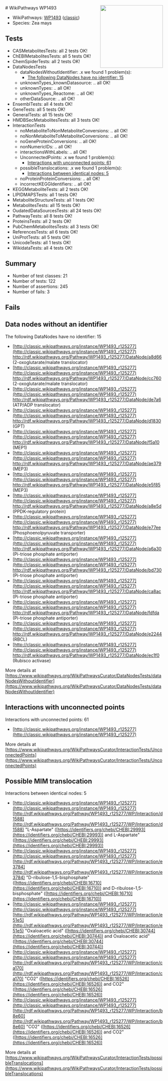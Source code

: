 <img style="float: right; width: 200px" src="https://upload.wikimedia.org/wikipedia/commons/thumb/8/83/Wplogo_with_text_500.png/640px-Wplogo_with_text_500.png" />
# WikiPathways WP1493

* WikiPathways: [WP1493](https://wikipathways.org/pathways/WP1493) ([classic](https://classic.wikipathways.org/instance/WP1493))
* Species: Zea mays
## Tests
* CASMetabolitesTests: all 2 tests OK!
* ChEBIMetabolitesTests: all 5 tests OK!
* ChemSpiderTests: all 2 tests OK!
* DataNodesTests
    * dataNodesWithoutIdentifier: .x we found 1 problem(s):
        * [The following DataNodes have no identifier: 15](#8792c495)
    * unknownTypes_knownDatasource: .. all OK!
    * unknownTypes: .. all OK!
    * unknownTypes_Reactome: .. all OK!
    * otherDataSource: .. all OK!
* EnsemblTests: all 4 tests OK!
* GeneTests: all 5 tests OK!
* GeneralTests: all 15 tests OK!
* HMDBSecMetabolitesTests: all 3 tests OK!
* InteractionTests
    * noMetaboliteToNonMetaboliteConversions: .. all OK!
    * noNonMetaboliteToMetaboliteConversions: .. all OK!
    * noGeneProteinConversions: .. all OK!
    * nonNumericIDs: .. all OK!
    * interactionsWithLabels: .. all OK!
    * UnconnectedPoints: .x we found 1 problem(s):
        * [Interactions with unconnected points: 61](#7f1d4113)
    * possibleTranslocations: .x we found 1 problem(s):
        * [Interactions between identical nodes: 5](#1c11820a)
    * noProteinProteinConversions: .. all OK!
    * incorrectKEGGIdentifiers: .. all OK!
* KEGGMetaboliteTests: all 2 tests OK!
* LIPIDMAPSTests: all 1 tests OK!
* MetaboliteStructureTests: all 1 tests OK!
* MetabolitesTests: all 15 tests OK!
* OudatedDataSourcesTests: all 24 tests OK!
* PathwayTests: all 8 tests OK!
* ProteinsTests: all 2 tests OK!
* PubChemMetabolitesTests: all 3 tests OK!
* ReferencesTests: all 6 tests OK!
* UniProtTests: all 5 tests OK!
* UnicodeTests: all 1 tests OK!
* WikidataTests: all 4 tests OK!


## Summary

* Number of test classes: 21
* Number of tests: 122
* Number of assertions: 245
* Number of fails: 3

## Fails

<a name="8792c495" />

## Data nodes without an identifier

The following DataNodes have no identifier: 15

* [http://classic.wikipathways.org/instance/WP1493_r125277](http://classic.wikipathways.org/instance/WP1493_r125277) http://rdf.wikipathways.org/Pathway/WP1493_r125277/DataNode/a8d66 (2-oxoglutarate/malate translocator)
* [http://classic.wikipathways.org/instance/WP1493_r125277](http://classic.wikipathways.org/instance/WP1493_r125277) http://rdf.wikipathways.org/Pathway/WP1493_r125277/DataNode/cc760 (2-oxoglutarate/malate translocator)
* [http://classic.wikipathways.org/instance/WP1493_r125277](http://classic.wikipathways.org/instance/WP1493_r125277) http://rdf.wikipathways.org/Pathway/WP1493_r125277/DataNode/de7a6 (ATP/ADP translocator)
* [http://classic.wikipathways.org/instance/WP1493_r125277](http://classic.wikipathways.org/instance/WP1493_r125277) http://rdf.wikipathways.org/Pathway/WP1493_r125277/DataNode/d1830 (GPT)
* [http://classic.wikipathways.org/instance/WP1493_r125277](http://classic.wikipathways.org/instance/WP1493_r125277) http://rdf.wikipathways.org/Pathway/WP1493_r125277/DataNode/f5a10 (MEP1)
* [http://classic.wikipathways.org/instance/WP1493_r125277](http://classic.wikipathways.org/instance/WP1493_r125277) http://rdf.wikipathways.org/Pathway/WP1493_r125277/DataNode/ae379 (MEP3)
* [http://classic.wikipathways.org/instance/WP1493_r125277](http://classic.wikipathways.org/instance/WP1493_r125277) http://rdf.wikipathways.org/Pathway/WP1493_r125277/DataNode/e5f85 (MEP3)
* [http://classic.wikipathways.org/instance/WP1493_r125277](http://classic.wikipathways.org/instance/WP1493_r125277) http://rdf.wikipathways.org/Pathway/WP1493_r125277/DataNode/a8e5d (PPDK-regulatory protein)
* [http://classic.wikipathways.org/instance/WP1493_r125277](http://classic.wikipathways.org/instance/WP1493_r125277) http://rdf.wikipathways.org/Pathway/WP1493_r125277/DataNode/e77ee (Phosphoenolpyruvate transporter)
* [http://classic.wikipathways.org/instance/WP1493_r125277](http://classic.wikipathways.org/instance/WP1493_r125277) http://rdf.wikipathways.org/Pathway/WP1493_r125277/DataNode/a6a30 (Pi-triose phosphate antiporter)
* [http://classic.wikipathways.org/instance/WP1493_r125277](http://classic.wikipathways.org/instance/WP1493_r125277) http://rdf.wikipathways.org/Pathway/WP1493_r125277/DataNode/bd730 (Pi-triose phosphate antiporter)
* [http://classic.wikipathways.org/instance/WP1493_r125277](http://classic.wikipathways.org/instance/WP1493_r125277) http://rdf.wikipathways.org/Pathway/WP1493_r125277/DataNode/ca8ac (Pi-triose phosphate antiporter)
* [http://classic.wikipathways.org/instance/WP1493_r125277](http://classic.wikipathways.org/instance/WP1493_r125277) http://rdf.wikipathways.org/Pathway/WP1493_r125277/DataNode/fdfda (Pi-triose phosphate antiporter)
* [http://classic.wikipathways.org/instance/WP1493_r125277](http://classic.wikipathways.org/instance/WP1493_r125277) http://rdf.wikipathways.org/Pathway/WP1493_r125277/DataNode/e2244 (RBCL)
* [http://classic.wikipathways.org/instance/WP1493_r125277](http://classic.wikipathways.org/instance/WP1493_r125277) http://rdf.wikipathways.org/Pathway/WP1493_r125277/DataNode/ec1f0 (Rubisco activase)


More details at [https://www.wikipathways.org/WikiPathwaysCurator/DataNodesTests/dataNodesWithoutIdentifier](https://www.wikipathways.org/WikiPathwaysCurator/DataNodesTests/dataNodesWithoutIdentifier)

<a name="7f1d4113" />

## Interactions with unconnected points

Interactions with unconnected points: 61

* [http://classic.wikipathways.org/instance/WP1493_r125277](http://classic.wikipathways.org/instance/WP1493_r125277)


More details at [https://www.wikipathways.org/WikiPathwaysCurator/InteractionTests/UnconnectedPoints](https://www.wikipathways.org/WikiPathwaysCurator/InteractionTests/UnconnectedPoints)

<a name="1c11820a" />

## Possible MIM translocation

Interactions between identical nodes: 5

* [http://classic.wikipathways.org/instance/WP1493_r125277](http://classic.wikipathways.org/instance/WP1493_r125277) [http://rdf.wikipathways.org/Pathway/WP1493_r125277/WP/Interaction/d1588](http://rdf.wikipathways.org/Pathway/WP1493_r125277/WP/Interaction/d1588) "L-Aspartate" ([https://identifiers.org/chebi/CHEBI:29993](https://identifiers.org/chebi/CHEBI:29993)) and 
L-Aspartate" ([https://identifiers.org/chebi/CHEBI:29993](https://identifiers.org/chebi/CHEBI:29993))
* [http://classic.wikipathways.org/instance/WP1493_r125277](http://classic.wikipathways.org/instance/WP1493_r125277) [http://rdf.wikipathways.org/Pathway/WP1493_r125277/WP/Interaction/e3784](http://rdf.wikipathways.org/Pathway/WP1493_r125277/WP/Interaction/e3784) "D-ribulose-1,5-bisphosphate" ([https://identifiers.org/chebi/CHEBI:16710](https://identifiers.org/chebi/CHEBI:16710)) and 
D-ribulose-1,5-bisphosphate" ([https://identifiers.org/chebi/CHEBI:16710](https://identifiers.org/chebi/CHEBI:16710))
* [http://classic.wikipathways.org/instance/WP1493_r125277](http://classic.wikipathways.org/instance/WP1493_r125277) [http://rdf.wikipathways.org/Pathway/WP1493_r125277/WP/Interaction/e51e5](http://rdf.wikipathways.org/Pathway/WP1493_r125277/WP/Interaction/e51e5) "Oxaloacetic acid" ([https://identifiers.org/chebi/CHEBI:30744](https://identifiers.org/chebi/CHEBI:30744)) and 
Oxaloacetic acid" ([https://identifiers.org/chebi/CHEBI:30744](https://identifiers.org/chebi/CHEBI:30744))
* [http://classic.wikipathways.org/instance/WP1493_r125277](http://classic.wikipathways.org/instance/WP1493_r125277) [http://rdf.wikipathways.org/Pathway/WP1493_r125277/WP/Interaction/ca170](http://rdf.wikipathways.org/Pathway/WP1493_r125277/WP/Interaction/ca170) "CO2" ([https://identifiers.org/chebi/CHEBI:16526](https://identifiers.org/chebi/CHEBI:16526)) and 
CO2" ([https://identifiers.org/chebi/CHEBI:16526](https://identifiers.org/chebi/CHEBI:16526))
* [http://classic.wikipathways.org/instance/WP1493_r125277](http://classic.wikipathways.org/instance/WP1493_r125277) [http://rdf.wikipathways.org/Pathway/WP1493_r125277/WP/Interaction/b8e60](http://rdf.wikipathways.org/Pathway/WP1493_r125277/WP/Interaction/b8e60) "CO2" ([https://identifiers.org/chebi/CHEBI:16526](https://identifiers.org/chebi/CHEBI:16526)) and 
CO2" ([https://identifiers.org/chebi/CHEBI:16526](https://identifiers.org/chebi/CHEBI:16526))


More details at [https://www.wikipathways.org/WikiPathwaysCurator/InteractionTests/possibleTranslocations](https://www.wikipathways.org/WikiPathwaysCurator/InteractionTests/possibleTranslocations)

